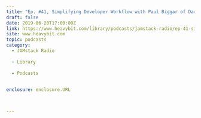 ```yaml
---
title: "Ep. #41, Simplifying Developer Workflow with Paul Biggar of Dark"
draft: false
date: 2019-06-20T17:00:00Z
link: https://www.heavybit.com/library/podcasts/jamstack-radio/ep-41-simplifying-developer-workflow-with-paul-biggar-of-dark/?utm_medium=RSS&utm_source=hune
site: www.heavybit.com
topic: podcasts
category:
  - JAMstack Radio
  
  - Library
  
  - Podcasts
  
  
enclosure: enclosure.URL

  

---
```

